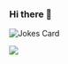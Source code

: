 ### Hi there 👋

![Jokes Card](https://readme-jokes.vercel.app/api)

<img src="https://github-readme-linkedin-omega.vercel.app/user?username=dybsm98&limit=5" />



<!--
**Polarsh/Polarsh** is a ✨ _special_ ✨ repository because its `README.md` (this file) appears on your GitHub profile.

Here are some ideas to get you started:

- 🔭 I’m currently working on ...
- 🌱 I’m currently learning ...
- 👯 I’m looking to collaborate on ...
- 🤔 I’m looking for help with ...
- 💬 Ask me about ...
- 📫 How to reach me: ...
- 😄 Pronouns: ...
- ⚡ Fun fact: ...
-->
